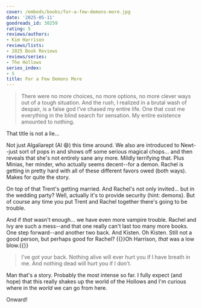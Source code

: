 ```yaml
---
cover: /embeds/books/for-a-few-demons-more.jpg
date: '2025-05-11'
goodreads_id: 30259
rating: 5
reviews/authors:
- Kim Harrison
reviews/lists:
- 2025 Book Reviews
reviews/series:
- The Hollows
series_index:
- 5
title: For a Few Demons More
---
```

> There were no more choices, no more options, no more clever ways out of a tough situation. And the rush, I realized in a brutal wash of despair, is a false god I’ve chased my entire life. One that cost me everything in the blind search for sensation. My entire existence amounted to nothing.

That title is not a lie...

Not just Algaliarept (Al :smile:) this time around. We also are introduced to Newt--just sort of pops in and shows off some serious magical chops... and then reveals that she's not entirely sane any more. Mildly terrifying that. Plus Minias, her minder, who actually seems decent--for a demon. Rachel is getting in pretty hard with all of these different favors owed (both ways). Makes for quite the story. 

On top of that Trent's getting married. And Rachel's not only invited... but in the wedding party? Well, actually it's to provide security (hint: demons). But of course any time you put Trent and Rachel together there's going to be trouble. 

And if *that* wasn't enough... we have even more vampire trouble. Rachel and Ivy are such a mess--and that one really can't last too many more books. One step forward--and another two back. And Kisten. Oh Kisten. Still not a good person, but perhaps good for Rachel? {{<spoiler>}}Oh Harrison, *that* was a low blow.{{</spoiler>}}

> I’ve got your back. Nothing alive will ever hurt you if I have breath in me. And nothing dead will hurt you if I don’t.

Man that's a story. Probably the most intense so far. I fully expect (and hope) that this really shakes up the world of the Hollows and I'm curious where in the *world* we can go from here. 

Onward!

<!--more-->